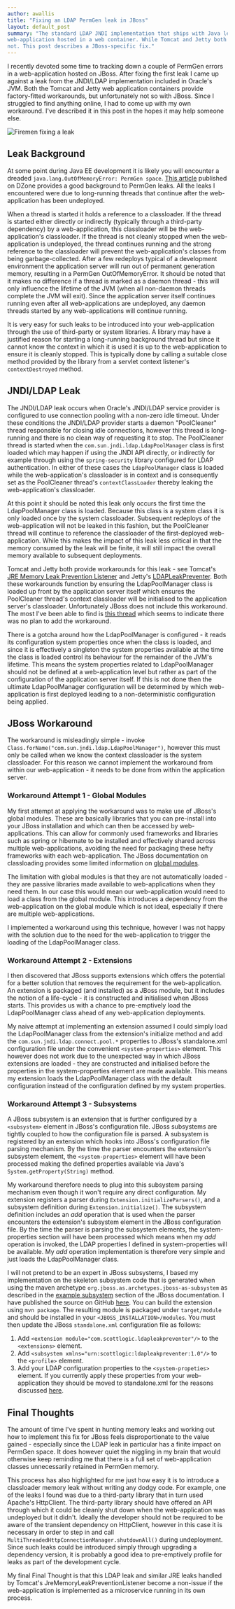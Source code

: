 ```yaml
---
author: awallis
title: "Fixing an LDAP PermGen leak in JBoss"
layout: default_post
summary: "The standard LDAP JNDI implementation that ships with Java leaks a classloader reference when used from a 
web-application hosted in a web container. While Tomcat and Jetty both include factory-fitted workarounds, JBoss  does 
not. This post describes a JBoss-specific fix."
---
```

I recently devoted some time to tracking down a couple of PermGen errors in a web-application hosted on JBoss. After 
fixing the first leak I came up against a leak from the JNDI/LDAP implementation included in Oracle's JVM. Both the 
Tomcat and Jetty web application containers provide factory-fitted workarounds, but unfortunately not so with JBoss. 
Since I struggled to find anything online, I had to come up with my own workaround. I've described it in this post in 
the hopes it may help someone else.

<img src='{{ site.github.url }}/awallis/assets/fixing_permgen_leak.jpg' title="Fixing Leaks" alt="Firemen fixing a leak" />

## Leak Background

At some point during Java EE development it is likely you will encounter a dreaded 
`java.lang.OutOfMemoryError: PermGen space`. [This article](http://java.dzone.com/articles/what-permgen-leak 
"What is a PermGen Leak?") published on DZone provides a good background to PermGen leaks. All the leaks I encountered 
were due to long-running threads that continue after the web-application has been undeployed.

When a thread is started it holds a reference to a classloader. If the thread is started either directly or indirectly
(typically through a third-party dependency) by a web-application, this classloader will be the web-application's 
classloader. If the thread is not cleanly stopped when the web-application is undeployed, the thread continues running
and the strong reference to the classloader will prevent the web-application's classes from being garbage-collected.
After a few redeploys typical of a development environment the application server will run out of permanent generation
memory, resulting in a PermGen OutOfMemoryError. It should be noted that it makes no difference if a thread is marked
as a daemon thread - this will only influence the lifetime of the JVM (when all non-daemon threads complete the JVM
will exit). Since the application server itself continues running even after all web-applications are undeployed, any
daemon threads started by any web-applications will continue running.

It is very easy for such leaks to be introduced into your web-application through the use of third-party or system 
libraries. A library may have a justified reason for starting a long-running background thread but since it cannot know 
the context in which it is used it is up to the web-application to ensure it is cleanly stopped. This is typically done 
by calling a suitable close method provided by the library from a servlet context listener's `contextDestroyed` method.

## JNDI/LDAP Leak

The JNDI/LDAP leak occurs when Oracle's JNDI/LDAP service provider is configured to use connection pooling with a 
non-zero idle timeout. Under these conditions the JNDI/LDAP provider starts a daemon "PoolCleaner" thread responsible 
for closing idle connections, however this thread is long-running and there is no clean way of requesting it to stop.
The PoolCleaner thread is started when the `com.sun.jndi.ldap.LdapPoolManager` class is first loaded which may happen
if using the JNDI API directly, or indirectly for example through using the `spring-security` library configured for 
LDAP authentication. In either of these cases the `LdapPoolManager` class is loaded while the web-application's 
classloader is in context and is consequently set as the PoolCleaner thread's `contextClassLoader` thereby leaking the
web-application's classloader.

At this point it should be noted this leak only occurs the first time the LdapPoolManager class is loaded. Because 
this class is a system class it is only loaded once by the system classloader. Subsequent redeploys of the 
web-application will not be leaked in this fashion, but the PoolCleaner thread will continue to reference the 
classloader of the first-deployed web-application. While this makes the impact of this leak less critical in that the
memory consumed by the leak will be finite, it will still impact the overall memory available to subsequent deployments.

Tomcat and Jetty both provide workarounds for this leak - see Tomcat's [JRE Memory Leak Prevention Listener](https://tomcat.apache.org/tomcat-7.0-doc/config/listeners.html#JRE%20Memory%20Leak%20Prevention%20Listener%20-%20org.apache.catalina.core.JreMemoryLeakPreventionListener)
and Jetty's [LDAPLeakPreventer](http://www.eclipse.org/jetty/documentation/current/preventing-memory-leaks.html). Both
these workarounds function by ensuring the LdapPoolManager class is loaded up front by the application server itself
which ensures the PoolCleaner thread's context classloader will be initialised to the application server's classloader.
Unfortunately JBoss does not include this workaround. The most I've been able to find is [this thread](https://developer.jboss.org/thread/164760?_sscc=t) 
which seems to indicate there was no plan to add the workaround.

<a name="gotcha"/>
There is a gotcha around how the LdapPoolManager is configured - it reads its configuration system properties once when
the class is loaded, and since it is effectively a singleton the system properties available at the time the class is 
loaded control its behaviour for the remainder of the JVM's lifetime. This means the system properties related to
LdapPoolManager should not be defined at a web-application level but rather as part of the configuration of the 
application server itself. If this is not done then the ultimate LdapPoolManager configuration will be determined by
which web-application is first deployed leading to a non-deterministic configuration being applied.

## JBoss Workaround

The workaround is misleadingly simple - invoke `Class.forName("com.sun.jndi.ldap.LdapPoolManager")`, however this must
only be called when we know the context classloader is the system classloader. For this reason we cannot implement the
workaround from within our web-application - it needs to be done from within the application server.

### Workaround Attempt 1 - Global Modules

My first attempt at applying the workaround was to make use of JBoss's global modules. These are basically libraries 
that you can pre-install into your JBoss installation and which can then be accessed by web-applications. This can allow 
for commonly used frameworks and libraries such as spring or hibernate to be installed and effectively shared across 
multiple web-applications, avoiding the need for packaging these hefty frameworks with each web-application. 
The JBoss documentation on classloading provides some limited information on 
[global modules](https://docs.jboss.org/author/display/AS71/Class+Loading+in+AS7#ClassLoadinginAS7-GlobalModules "Global Modules").

The limitation with global modules is that they are not automatically loaded - they are passive libraries made available
to web-applications when they need them. In our case this would mean our web-application would need to load a class from
the global module. This introduces a dependency from the web-application on the global module which is not ideal, 
especially if there are multiple web-applications. 

I implemented a workaround using this technique, however I was not happy with the solution due to the need for the 
web-application to trigger the loading of the LdapPoolManager class.

### Workaround Attempt 2 - Extensions

I then discovered that JBoss supports extensions which offers the potential for a better solution that removes the 
requirement for the web-application. An extension is packaged (and installed) as a JBoss module, but it includes the 
notion of a life-cycle - it is constructed and initialised when JBoss starts. This provides us with a chance to 
pre-emptively load the LdapPoolManager class ahead of any web-application deployments.

My naive attempt at implementing an extension assumed I could simply load the LdapPoolManager class from the
extension's initialize method and add the `com.sun.jndi.ldap.connect.pool.*` properties to JBoss's standalone.xml
configuration file under the convenient `<system-properties>` element. This however does not work due to the unexpected 
way in which JBoss extensions are loaded - they are constructed and initialised before the properties in the 
system-properties element are made available. This means my extension loads the LdapPoolManager class with the 
default configuration instead of the configuration defined by my system properties.

### Workaround Attempt 3 - Subsystems

A JBoss subsystem is an extension that is further configured by a `<subsystem>` element in JBoss's configuration file.
JBoss subsystems are tightly coupled to how the configuration file is parsed. A subsystem is registered by an extension
which hooks into JBoss's configuration file parsing mechanism. By the time the parser encounters the extension's 
subsystem element, the `<system-properties>` element will have been processed making the defined properties 
available via Java's `System.getProperty(String)` method.

My workaround therefore needs to plug into this subsystem parsing mechanism even though it won't require any direct
configuration. My extension registers a parser during `Extension.initializeParsers()`, and a subsystem definition
during `Extension.initialize()`. The subsystem definition includes an *add* operation that is used when the parser 
encounters the extension's subsystem element in the JBoss configuration file. By the time the parser is parsing
the subsystem elements, the system-properties section will have been processed which means when my *add* 
operation is invoked, the LDAP properties I defined in system-properties will be available. My *add* operation 
implementation is therefore very simple and just loads the LdapPoolManager class.

I will not pretend to be an expert in JBoss subsystems, I based my implementation on the skeleton 
subsystem code that is generated when using the maven archetype `org.jboss.as.archetypes.jboss-as-subsystem` as 
described in the [example subsystem](https://docs.jboss.org/author/display/AS71/Example+subsystem) section of the JBoss
documentation. I have published the source on GitHub [here](https://github.com/awallis-scottlogic/jboss-ldap-leak-preventer). 
You can build the extension using `mvn package`. The resulting module is packaged under `target/module` and should be 
installed in your `<JBOSS_INSTALLATION>/modules`. You must then update the JBoss `standalone.xml` configuration file as 
follows:

  1. Add `<extension module="com.scottlogic.ldapleakpreventer"/>` to the `<extensions>` element.
  1. Add `<subsystem xmlns="urn:scottlogic:ldapleakpreventer:1.0"/>` to the `<profile>` element.
  1. Add your LDAP configuration properties to the `<system-propeties>` element. If you currently apply these properties
from your web-application they should be moved to standalone.xml for the reasons discussed [here](#gotcha).

## Final Thoughts

The amount of time I've spent in hunting memory leaks and working out how to implement this fix for JBoss feels 
disproportionate to the value gained - especially since the LDAP leak in particular has a finite impact on PermGen 
space. It does however quiet the niggling in my brain that would otherwise keep reminding me that there is a full set of
web-application classes unnecessarily retained in PermGen memory.

This process has also highlighted for me just how easy it is to introduce a classloader memory leak without writing any
dodgy code. For example, one of the leaks I found was due to a third-party library that in turn used 
Apache's HttpClient. The third-party library should have offered an API through which it could be cleanly shut down 
when the web-application was undeployed but it didn't. Ideally the developer should not be required to be aware of the
transient dependency on HttpClient, however in this case it is necessary in order to step in and call 
`MultiThreadedHttpConnectionManager.shutdownAll()` during undeployment. Since such leaks could be introduced simply
through upgrading a dependency version, it is probably a good idea to pre-emptively profile for leaks as part of the
development cycle.

My final Final Thought is that this LDAP leak and similar JRE leaks handled by Tomcat's JreMemoryLeakPreventionListener
become a non-issue if the web-application is implemented as a microservice running in its own process.
